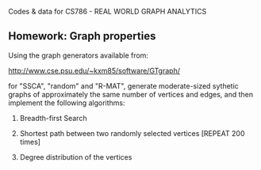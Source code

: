 Codes & data for CS786 - REAL WORLD GRAPH ANALYTICS

## Homework: Graph properties

Using the graph generators available from:

http://www.cse.psu.edu/~kxm85/software/GTgraph/

for "SSCA", "random" and "R-MAT",  generate moderate-sized sythetic graphs of approximately the same number of vertices and edges, and then implement the following algorithms:

1. Breadth-first Search

2. Shortest path between two randomly selected vertices [REPEAT 200 times]

3. Degree distribution of the vertices


